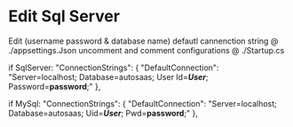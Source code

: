 # Edit Sql Server
Edit (username password & database name) defautl cannenction string @ ./appsettings.Json
uncomment and comment configurations @ ./Startup.cs

if SqlServer:
"ConnectionStrings": {
    "DefaultConnection": "Server=localhost; Database=autosaas; User Id=***User***; Password=**password**;"
  },

if MySql:
"ConnectionStrings": {
    "DefaultConnection": "Server=localhost; Database=autosaas; Uid=***User***; Pwd=**password**;"
  },